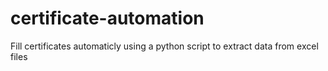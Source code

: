 # certificate-automation
Fill certificates automaticly using a python script to extract data from excel files
